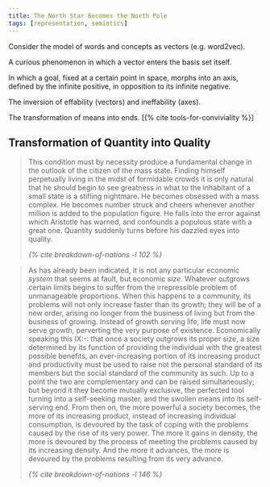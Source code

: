```yaml
---
title: The North Star Becomes the North Pole
tags: [representation, semiotics]
---
```


Consider the model of words and concepts as vectors (e.g. word2vec).

A curious phenomenon in which a vector enters the basis set itself.

In which a goal, fixed at a certain point in space, morphs into an axis,
defined by the infinite positive, in opposition to its infinite negative.

The inversion of effability (vectors) and ineffability (axes).

The transformation of means into ends. [{% cite tools-for-conviviality %}]

## Transformation of Quantity into Quality

<blockquote>
  <div class="quote" markdown="1">

This condition must by necessity produce a fundamental change in the outlook
of the citizen of the mass state. Finding himself perpetually living in the
midst of formidable crowds it is only natural that he should begin to see
greatness in what to the inhabitant of a small state is a stifling nightmare.
He becomes obsessed with a mass complex. He becomes number struck and cheers
whenever another million is added to the population figure. He falls into
the error against which Aristotle has warned, and confounds a populous state
with a great one. Quantity suddenly turns before his dazzled eyes into
quality.
    
  </div>
  <cite class="attribution">
    {% cite breakdown-of-nations -l 102 %}
  </cite>
</blockquote>

<blockquote>
  <div class="quote" markdown="1">

As has already been indicated, it is not any particular economic *system* that
seems at fault, but economic *size*. Whatever outgrows certain limits begins
to suffer from the irrepressible problem of unmanageable proportions. When
this happens to a community, its problems will not only increase faster than its growth; they will be of a new order, arising no longer from the business of living but from the business of growing. Instead of growth serving life, life must now serve growth, perverting the very purpose of existence. Economically speaking this IX:-: that once a society outgrows its proper size, a size determined by its function of providing the individual with the greatest possible benefits, an ever-increasing portion of its increasing product and productivity must be used to raise not the personal standard of its members but the social standard of the community as such. Up to a point the two are complementary and can be raised simultaneously; but beyond it they become mutually exclusive, the perfected tool turning into a self-seeking master, and the swollen means into its self-serving end. From then on, the more powerful a society becomes, the more of its increasing product, instead of increasing individual consumption, is devoured by the task of coping with the problems caused by the rise of its very power. The more it gains in density, the more is devoured by the process of meeting the problems caused by its increasing density. And the more it advances, the more is devoured by the problems resulting from its very advance.

  </div>
  <cite class="attribution">
    {% cite breakdown-of-nations -l 146 %}
  </cite>
</blockquote>